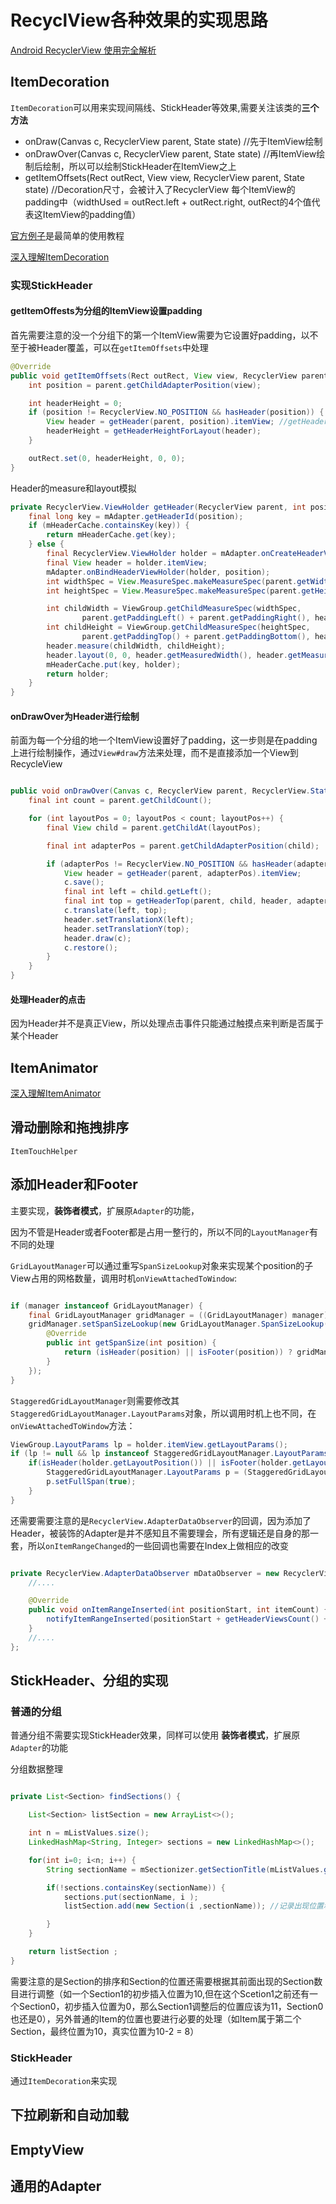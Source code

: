 # RecyclView各种效果的实现思路

[Android RecyclerView 使用完全解析](http://blog.csdn.net/lmj623565791/article/details/45059587)

## ItemDecoration

`ItemDecoration`可以用来实现间隔线、StickHeader等效果,需要关注该类的**三个方法**

- onDraw(Canvas c, RecyclerView parent, State state) //先于ItemView绘制
- onDrawOver(Canvas c, RecyclerView parent, State state) //再ItemView绘制后绘制，所以可以绘制StickHeader在ItemView之上
- getItemOffsets(Rect outRect, View view, RecyclerView parent, State state) //Decoration尺寸，会被计入了RecyclerView 每个ItemView的padding中（widthUsed = outRect.left + outRect.right, outRect的4个值代表这ItemView的padding值）

[官方例子](https://android.googlesource.com/platform/development/+/master/samples/Support7Demos/src/com/example/android/supportv7/widget/decorator/DividerItemDecoration.java#101)是最简单的使用教程

[深入理解ItemDecoration](http://blog.piasy.com/2016/03/26/Insight-Android-RecyclerView-ItemDecoration/)

### 实现StickHeader

#### getItemOffests为分组的ItemView设置padding

首先需要注意的没一个分组下的第一个ItemView需要为它设置好padding，以不至于被Header覆盖，可以在`getItemOffsets`中处理

```java
@Override
public void getItemOffsets(Rect outRect, View view, RecyclerView parent, RecyclerView.State state) {
    int position = parent.getChildAdapterPosition(view);

    int headerHeight = 0;
    if (position != RecyclerView.NO_POSITION && hasHeader(position)) { //hasHeader用来判断当前位置和上一个位置之间的HeaderId是否一致，则可以知道是否需要Header
        View header = getHeader(parent, position).itemView; //getHeader用来获取Header View，由于我们没有真正添加到RecycleView中，我们需要为它做测量操作
        headerHeight = getHeaderHeightForLayout(header);
    }

    outRect.set(0, headerHeight, 0, 0);
}
```

Header的measure和layout模拟

```java
private RecyclerView.ViewHolder getHeader(RecyclerView parent, int position) {
    final long key = mAdapter.getHeaderId(position);
    if (mHeaderCache.containsKey(key)) {
        return mHeaderCache.get(key);
    } else {
        final RecyclerView.ViewHolder holder = mAdapter.onCreateHeaderViewHolder(parent);
        final View header = holder.itemView;
        mAdapter.onBindHeaderViewHolder(holder, position);
        int widthSpec = View.MeasureSpec.makeMeasureSpec(parent.getWidth(), View.MeasureSpec.EXACTLY);
        int heightSpec = View.MeasureSpec.makeMeasureSpec(parent.getHeight(), View.MeasureSpec.UNSPECIFIED);

        int childWidth = ViewGroup.getChildMeasureSpec(widthSpec,
                parent.getPaddingLeft() + parent.getPaddingRight(), header.getLayoutParams().width);
        int childHeight = ViewGroup.getChildMeasureSpec(heightSpec,
                parent.getPaddingTop() + parent.getPaddingBottom(), header.getLayoutParams().height);
        header.measure(childWidth, childHeight);
        header.layout(0, 0, header.getMeasuredWidth(), header.getMeasuredHeight());
        mHeaderCache.put(key, holder);
        return holder;
    }
}
```

#### onDrawOver为Header进行绘制

前面为每一个分组的地一个ItemView设置好了padding，这一步则是在padding上进行绘制操作，通过`View#draw`方法来处理，而不是直接添加一个View到RecycleView

```java

public void onDrawOver(Canvas c, RecyclerView parent, RecyclerView.State state) {
    final int count = parent.getChildCount();

    for (int layoutPos = 0; layoutPos < count; layoutPos++) {
        final View child = parent.getChildAt(layoutPos);

        final int adapterPos = parent.getChildAdapterPosition(child);

        if (adapterPos != RecyclerView.NO_POSITION && hasHeader(adapterPos)) {
            View header = getHeader(parent, adapterPos).itemView;
            c.save();
            final int left = child.getLeft();
            final int top = getHeaderTop(parent, child, header, adapterPos, layoutPos);
            c.translate(left, top);
            header.setTranslationX(left);
            header.setTranslationY(top);
            header.draw(c);
            c.restore();
        }
    }
}
```

#### 处理Header的点击

因为Header并不是真正View，所以处理点击事件只能通过触摸点来判断是否属于某个Header

## ItemAnimator

[深入理解ItemAnimator](http://blog.piasy.com/2016/04/04/Insight-Android-RecyclerView-ItemAnimator/)

## 滑动删除和拖拽排序

`ItemTouchHelper`

## 添加Header和Footer

主要实现，**装饰者模式**，扩展原`Adapter`的功能，

因为不管是Header或者Footer都是占用一整行的，所以不同的`LayoutManager`有不同的处理

`GridLayoutManager`可以通过重写`SpanSizeLookup`对象来实现某个position的子View占用的网格数量，调用时机`onViewAttachedToWindow`:

```java

if (manager instanceof GridLayoutManager) {
    final GridLayoutManager gridManager = ((GridLayoutManager) manager);
    gridManager.setSpanSizeLookup(new GridLayoutManager.SpanSizeLookup() {
        @Override
        public int getSpanSize(int position) {
            return (isHeader(position) || isFooter(position)) ? gridManager.getSpanCount() : 1;
        }
    });
}
```

`StaggeredGridLayoutManager`则需要修改其`StaggeredGridLayoutManager.LayoutParams`对象，所以调用时机上也不同，在`onViewAttachedToWindow`方法：

```java
ViewGroup.LayoutParams lp = holder.itemView.getLayoutParams();
if (lp != null && lp instanceof StaggeredGridLayoutManager.LayoutParams) {
    if(isHeader(holder.getLayoutPosition()) || isFooter(holder.getLayoutPosition())) {
        StaggeredGridLayoutManager.LayoutParams p = (StaggeredGridLayoutManager.LayoutParams) lp;
        p.setFullSpan(true);
    }
}
```

还需要需要注意的是`RecyclerView.AdapterDataObserver`的回调，因为添加了Header，被装饰的Adapter是并不感知且不需要理会，所有逻辑还是自身的那一套，所以`onItemRangeChanged`的一些回调也需要在Index上做相应的改变

```java

private RecyclerView.AdapterDataObserver mDataObserver = new RecyclerView.AdapterDataObserver() {
    //....

    @Override
    public void onItemRangeInserted(int positionStart, int itemCount) {
        notifyItemRangeInserted(positionStart + getHeaderViewsCount() + 1, itemCount);
    }
    //....
};
```

## StickHeader、分组的实现

### 普通的分组

普通分组不需要实现StickHeader效果，同样可以使用 **装饰者模式**，扩展原`Adapter`的功能

分组数据整理

```java

private List<Section> findSections() {

    List<Section> listSection = new ArrayList<>();

    int n = mListValues.size();
    LinkedHashMap<String, Integer> sections = new LinkedHashMap<>();

    for(int i=0; i<n; i++) {
        String sectionName = mSectionizer.getSectionTitle(mListValues.get(i));  //Sectionizer从外部注入，实现解偶

        if(!sections.containsKey(sectionName)) {
            sections.put(sectionName, i );
            listSection.add(new Section(i ,sectionName)); //记录出现位置和标题，后续还需要根据位置进行排序

        }
    }

    return listSection ;
}
```

需要注意的是Section的排序和Section的位置还需要根据其前面出现的Section数目进行调整（如一个Section1的初步插入位置为10,但在这个Scetion1之前还有一个Section0，初步插入位置为0，那么Section1调整后的位置应该为11，Section0也还是0），另外普通的Item的位置也要进行必要的处理（如Item属于第二个Section，最终位置为10，真实位置为10-2 = 8）

### StickHeader

通过`ItemDecoration`来实现

## 下拉刷新和自动加载

## EmptyView

## 通用的Adapter
